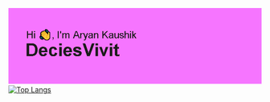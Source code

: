 

<!--
**deciesvivit/deciesvivit** is a ✨ _special_ ✨ repository because its `README.md` (this file) appears on your GitHub profile.

Here are some ideas to get you started:

- 🔭 I’m currently working on ...
- 🌱 I’m currently learning ...
- 👯 I’m looking to collaborate on ...
- 🤔 I’m looking for help with ...
- 💬 Ask me about ...
- 📫 How to reach me: ...
- 😄 Pronouns: ...
- ⚡ Fun fact: ...
-->
[![MasterHead](https://github.com/deciesvivit/deciesvivit/blob/main/header.png)](https://github.com/deciesvivit)
[![Top Langs](https://github-readme-stats.vercel.app/api/top-langs/?username=deciesvivit&layout=compact&show_icons=true&theme=radical)](https://github.com/anuraghazra/github-readme-stats)
